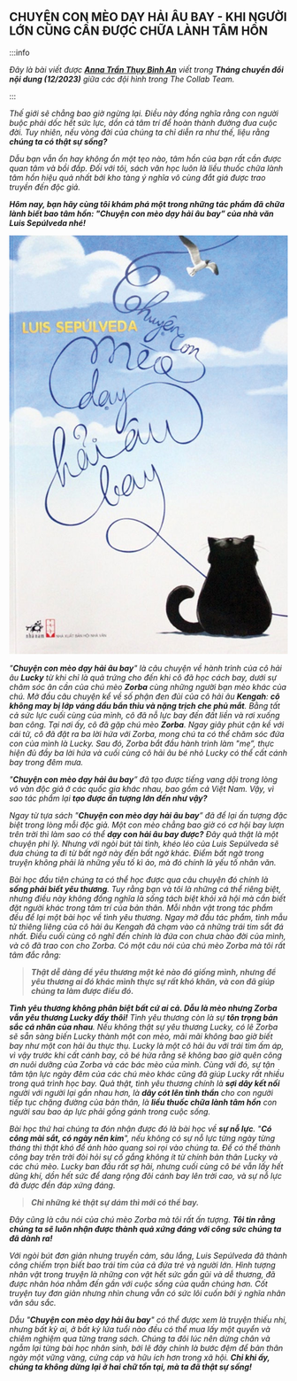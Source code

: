 ## CHUYỆN CON MÈO DẠY HẢI ÂU BAY - KHI NGƯỜI LỚN CŨNG CẦN ĐƯỢC CHỮA LÀNH TÂM HỒN

:::info

_Đây là bài viết được **[Anna Trần Thụy Bình An](https://www.facebook.com/tran.thuy.binh.an.779857)** viết trong **Tháng chuyển đổi nội dung (12/2023)** giữa các đội hình trong The Collab Team._

:::

_Thế giới sẽ chẳng bao giờ ngừng lại. Điều này đồng nghĩa rằng con người buộc phải dốc hết sức lực, dồn cả tâm trí để hoàn thành đường đua cuộc đời. Tuy nhiên, nếu vòng đời của chúng ta chỉ diễn ra như thế, liệu rằng **chúng ta có thật sự sống?**_

_Dẫu bạn vẫn ổn hay không ổn một tẹo nào, tâm hồn của bạn rất cần được quan tâm và bồi đắp. Đối với tôi, sách văn học luôn là liều thuốc chữa lành tâm hồn hiệu quả nhất bởi kho tàng ý nghĩa vô cùng đắt giá được trao truyền đến độc giả._

**_Hôm nay, bạn hãy cùng tôi khám phá một trong những tác phẩm đã chữa lành biết bao tâm hồn: "Chuyện con mèo dạy hải âu bay” của nhà văn Luis Sepúlveda nhé!_**

![Book](../img/image1.jpg)

_"**Chuyện con mèo dạy hải âu bay**" là câu chuyện về hành trình của cô hải âu **Lucky** từ khi chỉ là quả trứng cho đến khi cô đã học cách bay, dưới sự chăm sóc ân cần của chú mèo **Zorba** cùng những người bạn mèo khác của chú. Mở đầu câu chuyện kể về số phận đen đủi của cô hải âu **Kengah**: **cô không may bị lớp váng dầu bẩn thỉu và nặng trịch che phủ mắt**. Bằng tất cả sức lực cuối cùng của mình, cô đã nỗ lực bay đến đất liền và rơi xuống ban công. Tại nơi ấy, cô đã gặp chú mèo **Zorba**. Ngay giây phút cận kề với cái tử, cô đã đặt ra ba lời hứa với Zorba, mong chú ta có thể chăm sóc đứa con của mình là Lucky. Sau đó, Zorba bắt đầu hành trình làm "mẹ”, thực hiện đủ đầy ba lời hứa và cuối cùng cô hải âu bé nhỏ Lucky có thể cất cánh bay trong đêm mưa._

_"**Chuyện con mèo dạy hải âu bay**” đã tạo được tiếng vang dội trong lòng vô vàn độc giả ở các quốc gia khác nhau, bao gồm cả Việt Nam. Vậy, vì sao tác phẩm lại **tạo được ấn tượng lớn đến như vậy?**_

_Ngay từ tựa sách "**Chuyện con mèo dạy hải âu bay**” đã để lại ấn tượng đặc biệt trong lòng mỗi độc giả. Một con mèo chẳng bao giờ có cơ hội bay lượn trên trời thì làm sao có thể **dạy con hải âu bay được?** Đây quả thật là một chuyện phi lý. Nhưng với ngòi bút tài tình, khéo léo của Luis Sepúlveda sẽ đưa chúng ta đi từ bất ngờ này đến bất ngờ khác. Điểm bất ngờ trong truyện không phải là những yếu tố kì ảo, mà đó chính là yếu tố nhân văn._

_Bài học đầu tiên chúng ta có thể học được qua câu chuyện đó chính là **sống phải biết yêu thương**. Tuy rằng bạn và tôi là những cá thể riêng biệt, nhưng điều này không đồng nghĩa là sống tách biệt khỏi xã hội mà cần biết đặt người khác trong tâm trí của bản thân. Mỗi nhân vật trong tác phẩm đều để lại một bài học về tình yêu thương. Ngay mở đầu tác phẩm, tình mẫu tử thiêng liêng của cô hải âu Kengah đã chạm vào cả những trái tim sắt đá nhất. Điều cuối cùng cô nghĩ đến chính là đứa con chưa chào đời của mình, và cô đã trao con cho Zorba. Có một câu nói của chú mèo Zorba mà tôi rất tâm đắc rằng:_

> **_Thật dễ dàng để yêu thương một kẻ nào đó giống mình, nhưng để yêu thương ai đó khác mình thực sự rất khó khăn, và con đã giúp chúng ta làm được điều đó._**

_**Tình yêu thương không phân biệt bất cứ ai cả. Dẫu là mèo nhưng Zorba vẫn yêu thương Lucky đấy thôi!** Tình yêu thương còn là sự **tôn trọng bản sắc cá nhân của nhau**. Nếu không thật sự yêu thương Lucky, có lẽ Zorba sẽ sẵn sàng biến Lucky thành một con mèo, mãi mãi không bao giờ biết bay như một con hải âu thực thụ. Lucky là một cô hải âu với trái tim ấm áp, vì vậy trước khi cất cánh bay, cô bé hứa rằng sẽ không bao giờ quên công ơn nuôi dưỡng của Zorba và các bác mèo của mình. Cùng với đó, sự tận tâm tận lực ngày đêm của các chú mèo khác cũng đã giúp Lucky rất nhiều trong quá trình học bay. Quả thật, tình yêu thương chính là **sợi dây kết nối** người với người lại gần nhau hơn, là **dây cót lên tinh thần** cho con người tiếp tục chặng đường của bản thân, là **liều thuốc chữa lành tâm hồn** con người sau bao áp lực phải gồng gánh trong cuộc sống._

_Bài học thứ hai chúng ta đón nhận được đó là bài học về **sự nỗ lực**. "**Có công mài sắt, có ngày nên kim**", nếu không có sự nỗ lực từng ngày từng tháng thì thật khó để ánh hào quang soi rọi vào chúng ta. Để có thể thành công bay trên trời đòi hỏi sự cố gắng không ít từ chính bản thân Lucky và các chú mèo. Lucky ban đầu rất sợ hãi, nhưng cuối cùng cô bé vẫn lấy hết dũng khí, dồn hết sức để dang rộng đôi cánh bay lên trời cao, và sự nỗ lực đã được đền đáp xứng đáng._

> **_Chỉ những kẻ thật sự dám thì mới có thể bay._**

_Đây cũng là câu nói của chú mèo Zorba mà tôi rất ấn tượng. **Tôi tin rằng chúng ta sẽ luôn nhận được thành quả xứng đáng với công sức chúng ta đã dành ra!**_

_Với ngòi bút đơn giản nhưng truyền cảm, sâu lắng, Luis Sepúlveda đã thành công chiếm trọn biết bao trái tim của cả đứa trẻ và người lớn. Hình tượng nhân vật trong truyện là những con vật hết sức gần gũi và dễ thương, đã được nhân hóa nhằm đến gần với cuộc sống của quần chúng hơn. Cốt truyện tuy đơn giản nhưng nhìn chung vẫn có sức lôi cuốn bởi ý nghĩa nhân văn sâu sắc._

_Dẫu "**Chuyện con mèo dạy hải âu bay**" có thể được xem là truyện thiếu nhi, nhưng bất kỳ ai, ở bất kỳ lứa tuổi nào đều có thể mua lấy một quyển và chiêm nghiệm qua từng trang sách. Chúng ta đôi lúc nên dừng chân và ngẫm lại từng bài học nhân sinh, bởi lẽ đây chính là bước đệm để bản thân ngày một vững vàng, cứng cáp và hữu ích hơn trong xã hội. **Chỉ khi ấy, chúng ta không dừng lại ở hai chữ tồn tại, mà ta đã thật sự sống!**_
